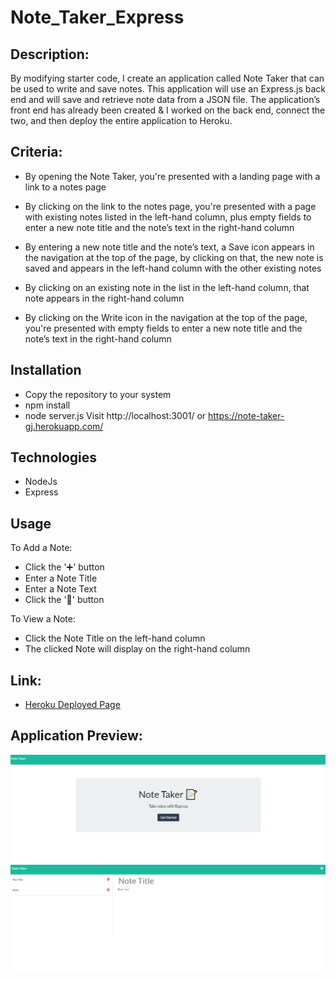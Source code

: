 # Note_Taker_Express

## Description:

By modifying starter code, I create an application called Note Taker that can be used to write and save notes. This application will use an Express.js back end and will save and retrieve note data from a JSON file.
The application’s front end has already been created & I worked on the back end, connect the two, and then deploy the entire application to Heroku.

## Criteria:

* By opening the Note Taker, you're presented with a landing page with a link to a notes page

* By clicking on the link to the notes page, you're presented with a page with existing notes listed in the left-hand column, plus empty fields to enter a new note title and the note’s text in the right-hand column

* By entering a new note title and the note’s text, a Save icon appears in the navigation at the top of the page, by clicking on that, the new note is saved and appears in the left-hand column with the other existing notes

* By clicking on an existing note in the list in the left-hand column, that note appears in the right-hand column

* By clicking on the Write icon in the navigation at the top of the page, you're presented with empty fields to enter a new note title and the note’s text in the right-hand column

## Installation
* Copy the repository to your system
* npm install
* node server.js
Visit http://localhost:3001/ or https://note-taker-gj.herokuapp.com/

## Technologies
* NodeJs
* Express

## Usage
To Add a Note:

* Click the '➕' button
* Enter a Note Title
* Enter a Note Text
* Click the '💾' button

To View a Note:

* Click the Note Title on the left-hand column
* The clicked Note will display on the right-hand column



## Link:

* [Heroku Deployed Page](https://note-taker-gj.herokuapp.com/)

## Application Preview:

![Site Preview](./preview-1.png)
![Site Preview](./preview-2.png)